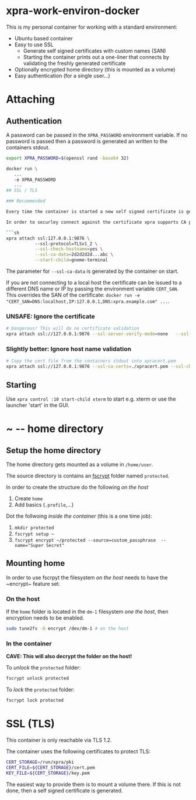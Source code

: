 # xpra-work-environ-docker

This is my personal container for working with a standard environment:

- Ubuntu based container
- Easy to use SSL
  - Generate self signed certificates with custom names (SAN)
  - Starting the container prints out a one-liner that connects by validating the freshly generated certificate
- Optionally encrypted home directory (this is mounted as a volume)
- Easy authentication (for a single user...)

# Attaching

## Authentication

A password can be passed in the  `XPRA_PASSWORD` environment variable. If no password is passed then a password is generated an written to the containers stdout.

```sh
export XPRA_PASSWORD=$(openssl rand -base64 32)

docker run \
   ...
   -e XPRA_PASSWORD
   ...
## SSL / TLS

### Recommended

Every time the container is started a new self signed certificate is generated. Without further customisation the certificate is issued for `localhost` and `127.0.0.1`.

In order to securley connect against the certificate xpra supports CA pinning:

```sh
xpra attach ssl:127.0.0.1:9876 \         
           --ssl-protocol=TLSv1_2 \
           --ssl-check-hostname=yes \
           --ssl-ca-data=2d2d2d2d...abc \
           --start-child=gnome-terminal
```

The parameter for `--ssl-ca-data` is generated by the container on start.

If you are not connecting to a local host the certificate can be issued to a different DNS name or IP by passing the environment variable `CERT_SAN`. This overrides the SAN of the certificate: `docker run -e "CERT_SAN=DNS:localhost,IP:127.0.0.1,DNS:xpra.example.com" ...`.

### UNSAFE: Ignore the certificate
```sh
# Dangerous! This will do no certificate validation
xpra attach ssl://127.0.0.1:9876 --ssl-server-verify-mode=none   --ssl-protocol=TLSv1_2  --start-child=gnome-terminal
```

### Slightly better: Ignore host name validation
```sh
# Copy the cert file from the containers stdout into xpracert.pem
xpra attach ssl://127.0.0.1:9876 --ssl-ca-certs=./xpracert.pem --ssl-check-hostname=no --ssl-protocol=TLSv1_2  --start-child=gnome-terminal 
```

## Starting

Use `xpra control :10 start-child xterm` to start e.g. xterm or use the launcher 'start' in the GUI.

# ~ -- home directory

## Setup the home directory

The home directory gets mounted as a volume in `/home/user`.

The source directory is contains an [fscrypt](https://github.com/google/fscrypt) folder named `protected`.

In order to create the structure do the following  *on the host*

1. Create `home` 
2. Add basics (`.profile`,...)

Dot the follwoing *inside the container* (this is a one time job):

1. `mkdir protected`
2. `fscrypt setup ~`
3. `fscrypt encrypt ~/protected --source=custom_passphrase  --name="Super Secret"`

## Mounting home

In order to use fscrpyt the filesystem *on the host* needs to have the ~encrypt~ feature set.

### On the host

If the `home` folder is located in the `dm-1` filesystem *one the host*, then encryption needs to be enabled.

```sh
sudo tune2fs -O encrypt /dev/dm-1 # on the host
``` 

### In the container

**CAVE: This will also decrypt the folder on the host!**

To *unlock* the  `protected` folder:

```sh
fscrypt unlock protected
```

To *lock* the  `protected` folder:

```sh
fscrypt lock protected
```




# SSL (TLS)
This container is only reachable via TLS 1.2.

The container uses the following certificates to protect TLS:

```sh
CERT_STORAGE=/run/xpra/pki
CERT_FILE=${CERT_STORAGE}/cert.pem
KEY_FILE=${CERT_STORAGE}/key.pem
```

The easiest way to provide them is to mount a volume there.  If this is not done, then a self signed certificate is generated.
